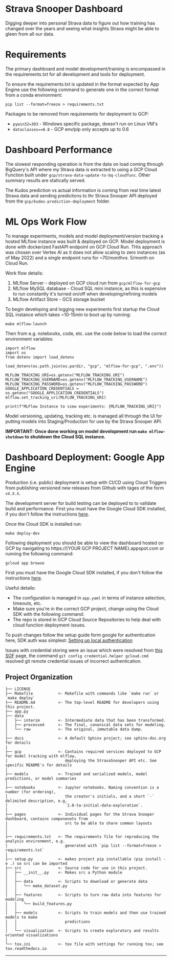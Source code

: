 # Strava Snooper Dashboard

Digging deeper into personal Strava data to figure out how training has changed over the years and seeing what insights Strava might be able to gleen from all our data.

# Requirements

The primary dashboard and model development/training is encompassed in the requirements.txt for all development and tools for deployment.

To ensure the requirements.txt is updated in the format expected by App Engine use the following command to generate one in the correct format from a conda environment:

`pip list --format=freeze > requirements.txt`

Packages to be removed from requirements for deployment to GCP:

- `pywin32=303` - Windows specific package, doesn't run on Linux VM's
- `dataclasses==0.8` - GCP env/pip only accepts up to 0.6

# Dashboard Performance

The slowest responding operation is from the data on load coming through BigQuery's API where my Strava data is extracted to using a GCP Cloud Function built under `gcp/strava-data-update-to-bq-cloudfunc`. Other summary results are statically served.

The Kudos prediction vs actual information is coming from real time latest Strava data and sending predicitons to thr Strava Snooper API deployed from the `gcp/kudos-prediction-deployment` folder.

# ML Ops Work Flow

To manage experiments, models and model deployment/version tracking a hosted MLflow instance was built & deployed on GCP. Model deployment is done with dockerized FastAPI endpoint on GCP Cloud Run. THis approach was chosen over Vertex AI as it does not allow scaling to zero instances (as of May 2022) and a single endpoint runs for ~$70/month vs. ~$5/month on Cloud Run.

Work flow details:

1. MLflow Server - deployed on GCP cloud run from `gcp/mlflow-for-gcp`
2. MLflow MySQL database - Cloud SQL mini instance, as this is expensive to run constantly it's turned on/off when developing/refining models
3. MLflow Artifact Store - GCS storage bucket

To begin developing and logging new experiments first startup the Cloud SQL instance which takes ~10-15min to boot up by running:

`make mlflow-launch`

Then from e.g. notebooks, code, etc. use the code below to load the correct environment variables:

```
import mlflow
import os
from dotenv import load_dotenv

load_dotenv(os.path.join(os.pardir, "gcp", "mlflow-for-gcp", ".env"))

MLFLOW_TRACKING_URI=os.getenv("MLFLOW_TRACKING_URI")
MLFLOW_TRACKING_USERNAME=os.getenv("MLFLOW_TRACKING_USERNAME")
MLFLOW_TRACKING_PASSWORD=os.getenv("MLFLOW_TRACKING_PASSWORD")
GOOGLE_APPLICATION_CREDENTIALS = os.getenv("GOOGLE_APPLICATION_CREDENTIALS")
mlflow.set_tracking_uri(MLFLOW_TRACKING_URI)

print(f"MLFlow Instance to view experiments: {MLFLOW_TRACKING_URI}")
```

Model versioning, updating, tracking etc. is managed all through the UI for putting models into Staging/Production for use by the Strava Snooper API.

**IMPORTANT: Once done working on model development run `make mlflow-shutdown` to shutdown the Cloud SQL instance.**

# Dashboard Deployment: Google App Engine

Production (i.e. public) deployment is setup with CI/CD using Cloud Triggers from publishing versioned new releases from Github with tages of the form `vX.X.X`.

The development server for build testing can be deployed to to validate build and performance. First you must have the Google Cloud SDK installed, if you don't follow the instructions [here](https://cloud.google.com/sdk/docs/).

Once the Cloud SDK is installed run:

`make deploy-dev`

Following deployment you should be able to view the dashboard hosted on GCP by navigating to https://[YOUR GCP PROJECT NAME}.appspot.com or running the following command:

`gcloud app browse`

First you must have the Google Cloud SDK installed, if you don't follow the instructions [here](https://cloud.google.com/sdk/docs/).

Useful details:

- The configuration is managed in `app.yaml` in terms of instance selection, timeouts, etc.
- Make sure you're in the correct GCP project, change using the Cloud SDK with the following command:
- The repo is stored in GCP Cloud Source Repositories to help deal with cloud function deployment issues.

To push changes follow the setup guide form google for authentication here, SDK auth was simplest: [Setting up local authentication](https://cloud.google.com/source-repositories/docs/authentication#windows_1)

Issues with credential storing were an issue which were resolved from [this SOF](https://stackoverflow.com/questions/49473897/git-push-cloud-showing-invalid-authentication-credentials-error) page, the command `git config credential.helper gcloud.cmd` resolved git remote credential issues of incorrect authentication.

## Project Organization

    ├── LICENSE
    ├── Makefile           <- Makefile with commands like `make run` or `make deploy`
    ├── README.md          <- The top-level README for developers using this project.
    ├── app.py
    ├── data
    │   ├── interim        <- Intermediate data that has been transformed.
    │   ├── processed      <- The final, canonical data sets for modeling.
    │   └── raw            <- The original, immutable data dump.
    │
    ├── docs               <- A default Sphinx project; see sphinx-doc.org for details
    |
    ├── gcp                <- Contains required services deployed to GCP for model tracking with mlflow,
    |                         deploying the StravaSnooper API etc. See specific README's for details
    │
    ├── models             <- Trained and serialized models, model predictions, or model summaries
    │
    ├── notebooks          <- Jupyter notebooks. Naming convention is a number (for ordering),
    │                         the creator's initials, and a short `-` delimited description, e.g.
    │                         `1.0-ta-initial-data-exploration`.
    |
    ├── pages              <- Individual pages for the Strava Snooper dashboard, contains componenets from
    |                         src to be able to share common layouts
    │
    │
    ├── requirements.txt   <- The requirements file for reproducing the analysis environment, e.g.
    │                         generated with `pip list --format=freeze > requirements.txt`
    │
    ├── setup.py           <- makes project pip installable (pip install -e .) so src can be imported
    ├── src                <- Source code for use in this project.
    │   ├── __init__.py    <- Makes src a Python module
    │   │
    │   ├── data           <- Scripts to download or generate data
    │   │   └── make_dataset.py
    │   │
    │   ├── features       <- Scripts to turn raw data into features for modeling
    │   │   └── build_features.py
    │   │
    │   ├── models         <- Scripts to train models and then use trained models to make
    │   │                     predictions
    │   │
    │   └── visualization  <- Scripts to create exploratory and results oriented visualizations
    │
    └── tox.ini            <- tox file with settings for running tox; see tox.readthedocs.io

---
